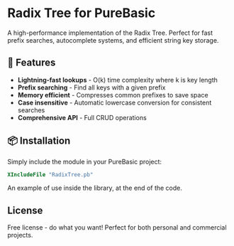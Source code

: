 # Radix Tree for PureBasic

A high-performance implementation of the Radix Tree. Perfect for fast prefix searches, autocomplete systems, and efficient string key storage.

## 🚀 Features

- **Lightning-fast lookups** - O(k) time complexity where k is key length
- **Prefix searching** - Find all keys with a given prefix
- **Memory efficient** - Compresses common prefixes to save space
- **Case insensitive** - Automatic lowercase conversion for consistent searches
- **Comprehensive API** - Full CRUD operations

## 📦 Installation

Simply include the module in your PureBasic project:
```purebasic
XIncludeFile "RadixTree.pb"
```
An example of use inside the library, at the end of the code.

## License

Free license - do what you want! Perfect for both personal and commercial projects.
